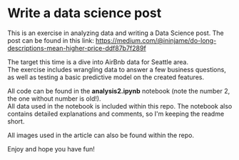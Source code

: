 ﻿# Write a data science post
 
 This is an exercise in analyzing data and writing a Data Science post.
 The post can be found in this link: https://medium.com/@ininjame/do-long-descriptions-mean-higher-price-ddf87b7f289f
 
 The target this time is a dive into AirBnb data for Seattle area.  
 The exercise includes wrangling data to answer a few business questions, as well as testing a basic predictive model on the created features.
 
 All code can be found in the **analysis2.ipynb** notebook (note the number 2, the one without number is old!).  
 All data used in the notebook is included within this repo.
 The notebook also contains detailed explanations and comments, so I'm keeping the readme short.
 
 All images used in the article can also be found within the repo.  
 
 Enjoy and hope you have fun!
